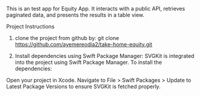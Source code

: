 This is an test app for Equity App. It interacts with a public API, retrieves paginated data, and presents the results in a table view.


Project Instructions

1. clone the project from github by: git clone https://github.com/ayemereodia2/take-home-equity.git

2. Install dependencies using Swift Package Manager: SVGKit is integrated into the project using Swift Package Manager. To install the dependencies:

Open your project in Xcode.
Navigate to File > Swift Packages > Update to Latest Package Versions to ensure SVGKit is fetched properly.
